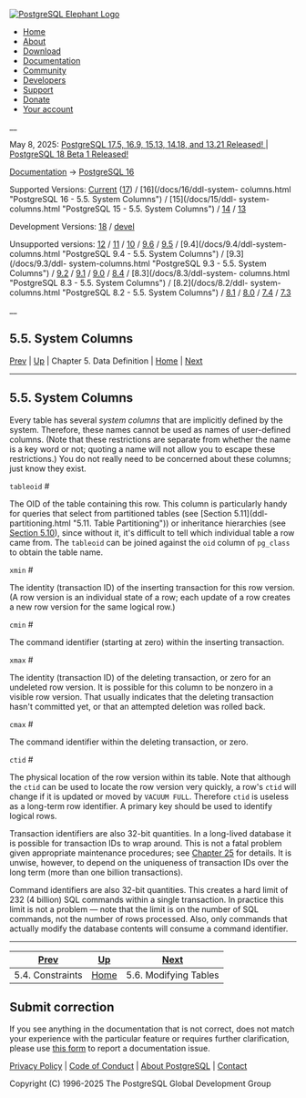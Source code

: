 [ ![PostgreSQL Elephant Logo](/media/img/about/press/elephant.png) ](/)

  * [Home](/ "Home")
  * [About](/about/ "About")
  * [Download](/download/ "Download")
  * [Documentation](/docs/ "Documentation")
  * [Community](/community/ "Community")
  * [Developers](/developer/ "Developers")
  * [Support](/support/ "Support")
  * [Donate](/about/donate/ "Donate")
  * [Your account](/account/ "Your account")

__

May 8, 2025: [ PostgreSQL 17.5, 16.9, 15.13, 14.18, and 13.21 Released! ](/about/news/postgresql-175-169-1513-1418-and-1321-released-3072/) | [ PostgreSQL 18 Beta 1 Released! ](/about/news/postgresql-18-beta-1-released-3070/)

[Documentation](/docs/ "Documentation") -> [PostgreSQL
16](/docs/16/index.html)

Supported Versions: [Current](/docs/current/ddl-system-columns.html
"PostgreSQL 17 - 5.5. System Columns") ([17](/docs/17/ddl-system-columns.html
"PostgreSQL 17 - 5.5. System Columns")) / [16](/docs/16/ddl-system-
columns.html "PostgreSQL 16 - 5.5. System Columns") / [15](/docs/15/ddl-
system-columns.html "PostgreSQL 15 - 5.5. System Columns") /
[14](/docs/14/ddl-system-columns.html "PostgreSQL 14 - 5.5. System Columns") /
[13](/docs/13/ddl-system-columns.html "PostgreSQL 13 - 5.5. System Columns")

Development Versions: [18](/docs/18/ddl-system-columns.html "PostgreSQL 18 -
5.5. System Columns") / [devel](/docs/devel/ddl-system-columns.html
"PostgreSQL devel - 5.5. System Columns")

Unsupported versions: [12](/docs/12/ddl-system-columns.html "PostgreSQL 12 -
5.5. System Columns") / [11](/docs/11/ddl-system-columns.html "PostgreSQL 11 -
5.5. System Columns") / [10](/docs/10/ddl-system-columns.html "PostgreSQL 10 -
5.5. System Columns") / [9.6](/docs/9.6/ddl-system-columns.html "PostgreSQL
9.6 - 5.5. System Columns") / [9.5](/docs/9.5/ddl-system-columns.html
"PostgreSQL 9.5 - 5.5. System Columns") / [9.4](/docs/9.4/ddl-system-
columns.html "PostgreSQL 9.4 - 5.5. System Columns") / [9.3](/docs/9.3/ddl-
system-columns.html "PostgreSQL 9.3 - 5.5. System Columns") /
[9.2](/docs/9.2/ddl-system-columns.html "PostgreSQL 9.2 - 5.5. System
Columns") / [9.1](/docs/9.1/ddl-system-columns.html "PostgreSQL 9.1 -
5.5. System Columns") / [9.0](/docs/9.0/ddl-system-columns.html "PostgreSQL
9.0 - 5.5. System Columns") / [8.4](/docs/8.4/ddl-system-columns.html
"PostgreSQL 8.4 - 5.5. System Columns") / [8.3](/docs/8.3/ddl-system-
columns.html "PostgreSQL 8.3 - 5.5. System Columns") / [8.2](/docs/8.2/ddl-
system-columns.html "PostgreSQL 8.2 - 5.5. System Columns") /
[8.1](/docs/8.1/ddl-system-columns.html "PostgreSQL 8.1 - 5.5. System
Columns") / [8.0](/docs/8.0/ddl-system-columns.html "PostgreSQL 8.0 -
5.5. System Columns") / [7.4](/docs/7.4/ddl-system-columns.html "PostgreSQL
7.4 - 5.5. System Columns") / [7.3](/docs/7.3/ddl-system-columns.html
"PostgreSQL 7.3 - 5.5. System Columns")

__

5.5. System Columns  
---  
[Prev](ddl-constraints.html "5.4. Constraints")  | [Up](ddl.html "Chapter 5. Data Definition") | Chapter 5. Data Definition | [Home](index.html "PostgreSQL 16.9 Documentation") |  [Next](ddl-alter.html "5.6. Modifying Tables")  
  
* * *

## 5.5. System Columns #

Every table has several _system columns_ that are implicitly defined by the
system. Therefore, these names cannot be used as names of user-defined
columns. (Note that these restrictions are separate from whether the name is a
key word or not; quoting a name will not allow you to escape these
restrictions.) You do not really need to be concerned about these columns;
just know they exist.

`tableoid` #

    

The OID of the table containing this row. This column is particularly handy
for queries that select from partitioned tables (see [Section 5.11](ddl-
partitioning.html "5.11. Table Partitioning")) or inheritance hierarchies (see
[Section 5.10](ddl-inherit.html "5.10. Inheritance")), since without it, it's
difficult to tell which individual table a row came from. The `tableoid` can
be joined against the `oid` column of `pg_class` to obtain the table name.

`xmin` #

    

The identity (transaction ID) of the inserting transaction for this row
version. (A row version is an individual state of a row; each update of a row
creates a new row version for the same logical row.)

`cmin` #

    

The command identifier (starting at zero) within the inserting transaction.

`xmax` #

    

The identity (transaction ID) of the deleting transaction, or zero for an
undeleted row version. It is possible for this column to be nonzero in a
visible row version. That usually indicates that the deleting transaction
hasn't committed yet, or that an attempted deletion was rolled back.

`cmax` #

    

The command identifier within the deleting transaction, or zero.

`ctid` #

    

The physical location of the row version within its table. Note that although
the `ctid` can be used to locate the row version very quickly, a row's `ctid`
will change if it is updated or moved by `VACUUM FULL`. Therefore `ctid` is
useless as a long-term row identifier. A primary key should be used to
identify logical rows.

Transaction identifiers are also 32-bit quantities. In a long-lived database
it is possible for transaction IDs to wrap around. This is not a fatal problem
given appropriate maintenance procedures; see [Chapter 25](maintenance.html
"Chapter 25. Routine Database Maintenance Tasks") for details. It is unwise,
however, to depend on the uniqueness of transaction IDs over the long term
(more than one billion transactions).

Command identifiers are also 32-bit quantities. This creates a hard limit of
232 (4 billion) SQL commands within a single transaction. In practice this
limit is not a problem — note that the limit is on the number of SQL commands,
not the number of rows processed. Also, only commands that actually modify the
database contents will consume a command identifier.

* * *

[Prev](ddl-constraints.html "5.4. Constraints")  | [Up](ddl.html "Chapter 5. Data Definition") |  [Next](ddl-alter.html "5.6. Modifying Tables")  
---|---|---  
5.4. Constraints  | [Home](index.html "PostgreSQL 16.9 Documentation") |  5.6. Modifying Tables  
  
## Submit correction

If you see anything in the documentation that is not correct, does not match
your experience with the particular feature or requires further clarification,
please use [this form](/account/comments/new/16/ddl-system-columns.html/) to
report a documentation issue.

[Privacy Policy](/about/privacypolicy) | [Code of Conduct](/about/policies/coc/) | [About PostgreSQL](/about/) | [Contact](/about/contact/)  

Copyright (C) 1996-2025 The PostgreSQL Global Development Group

